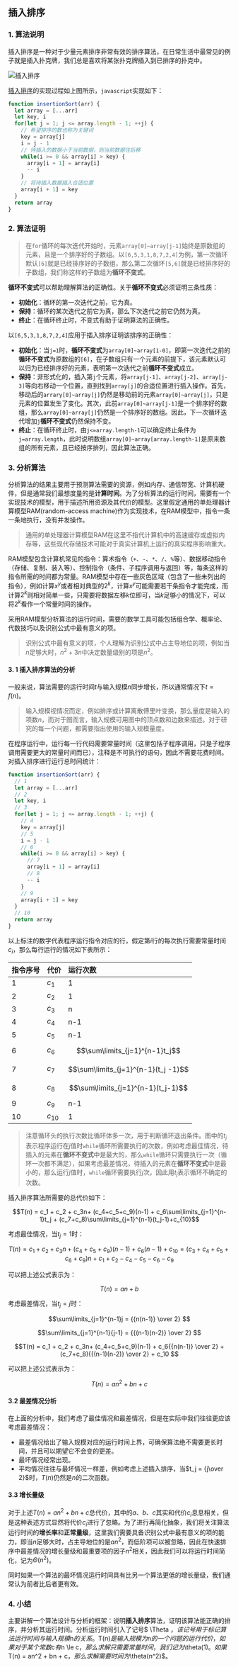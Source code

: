
## 插入排序

### 1. 算法说明

插入排序是一种对于少量元素排序非常有效的排序算法，在日常生活中最常见的例子就是插入扑克牌，我们总是喜欢将某张扑克牌插入到已排序的扑克中。

![插入排序](https://raw.githubusercontent.com/ziyi2/algorithms-javascript/master/img/insert-sort.gif)


[插入排序](https://github.com/ziyi2/algorithms-javascript/blob/master/src/algorithms-base/insertion-sort.js)的实现过程如上图所示，`javascript`实现如下：

``` javascript
function insertionSort(arr) {
  let array = [...arr] 
  let key, i
  for(let j = 1; j <= array.length - 1; ++j) {
    // 希望排序的数也称为关键词
    key = array[j]
    i = j - 1
    // 待插入的数据小于当前数据，则当前数据往后移
    while(i >= 0 && array[i] > key) {
      array[i + 1] = array[i]
      -- i
    }
    // 将待插入数据插入合适位置
    array[i + 1] = key
  }
  return array
}
```


### 2. 算法证明

> 在`for`循环的每次迭代开始时，元素`array[0]~array[j-1]`始终是原数组的元素，且是一个排序好的子数组。以`[6,5,3,1,8,7,2,4]`为例，第一次循环默认`[6]`就是已经排序好的子数组，那么第二次循环`[5,6]`就是已经排序好的子数组，我们称这样的子数组为**循环不变式**。

**循环不变式**可以帮助理解算法的正确性。关于**循环不变式**必须证明三条性质：

- **初始化**：循环的第一次迭代之前，它为真。
- **保持**：循环的某次迭代之前它为真，那么下次迭代之前它仍然为真。
- **终止**：在循环终止时，不变式有助于证明算法的正确性。

以`[6,5,3,1,8,7,2,4]`应用于插入排序证明该排序的正确性：

- **初始化**：当`j=1`时，**循环不变式**为`array[0]~array[1-0]`，即第一次迭代之前的**循环不变式**为原数组的`[6]`，在子数组只有一个元素的前提下，该元素默认可以归为已经排序好的元素，表明第一次迭代之前**循环不变式**成立。
- **保持**：非形式化的，插入第`j`个元素，将`array[j-1]`、`array[j-2]`、`array[j-3]`等向右移动一个位置，直到找到`array[j]`的合适位置进行插入操作。首先，移动后的`arrary[0]~array[j]`仍然是移动前的元素`array[0]~array[j]`，只是元素的位置发生了变化。其次，此前`array[0]~array[j-1]`是一个排序好的数组，那么`array[0]~array[j]`仍然是一个排序好的数组。因此，下一次循环迭代增加`j`**循环不变式**仍然保持不变。
- **终止**：在循环终止时，由`j<=array.length-1`可以确定终止条件为`j=array.length`，此时说明数组`array[0]~array[array.length-1]`是原来数组的所有元素，且已经按序排列，因此算法正确。


### 3. 分析算法

分析算法的结果主要用于预测算法需要的资源，例如内存、通信带宽、计算机硬件，但是通常我们最想度量的是**计算时间**。为了分析算法的运行时间，需要有一个实现技术的模型，用于描述所用资源及其代价的模型。这里假定通用的单处理器计算模型RAM(random-access machine)作为实现技术，在RAM模型中，指令一条一条地执行，没有并发操作。

> 通用的单处理器计算模型RAM在这里不指代计算机中的高速缓存或虚拟内存等，这些现代存储技术可能对于真实计算机上运行的真实程序影响重大。

RAM模型包含计算机常见的指令：算术指令（`+`、`-`、`*`、`/`、`%`等）、数据移动指令（存储、复制、装入等）、控制指令（条件、子程序调用与返回）等，每条这样的指令所需的时间都为常量。RAM模型中存在一些灰色区域（包含了一些未列出的指令），例如计算$x^y$或者相对典型的$2^k$，计算$x^y$可能需要若干条指令才能完成，而计算$2^k$则相对简单一些，只需要将数据左移$k$位即可，当$k$足够小的情况下，可以将$2^k$看作一个常量时间的操作。


采用RAM模型分析算法的运行时间，需要的数学工具可能包括组合学、概率论、代数技巧以及识别公式中最有意义的项。

> 识别公式中最有意义的项，个人理解为识别公式中占主导地位的项，例如当$n$足够大时，$n^2 + 3n$中决定数量级别的项是$n^2$。

#### 3. 1 插入排序算法的分析

一般来说，算法需要的运行时间$t$与输入规模$n$同步增长，所以通常情况下$t=f(n)$。

> 输入规模视情况而定，例如排序或计算离散傅里叶变换，那么量度是输入的项数$n$，而对于图而言，输入规模可用图中的顶点数和边数来描述。对于研究的每一个问题，都需要指出使用的输入规模量度。

在程序运行中，运行每一行代码需要常量时间（这里包括子程序调用，只是子程序调用需要更大的常量时间而已），注释是不可执行的语句，因此不需要花费时间。对插入排序进行运行总时间统计：

``` javascript
function insertionSort(arr) {
  // 1
  let array = [...arr] 
  // 2
  let key, i
  // 3
  for(let j = 1; j <= array.length - 1; ++j) {
    // 4
    key = array[j]
    // 5
    i = j - 1
    // 6
    while(i >= 0 && array[i] > key) {
      // 7
      array[i + 1] = array[i]
      // 8
      -- i
    }
    // 9
    array[i + 1] = key
  }
  // 10
  return array
}
```

以上标注的数字代表程序运行指令对应的行，假定第$i$行的每次执行需要常量时间$c_i$，那么每行运行的情况如下表所示：

| 指令序号     |     代价|   运行次数| 
| :-------- | :--------| :------ |
| 1 |   $c_1$ |  1 |
| 2 |   $c_2$ |  1|
| 3 |   $c_3$|  n |
| 4 |   $c_4$|  n-1 |
| 5 |   $c_5$|  n-1 |
| 6 |   $c_6$| $$\sum\limits_{j=1}^{n-1}t_j$$  |
| 7 |   $c_7$|  $$\sum\limits_{j=1}^{n-1}(t_j -1)$$|
| 8 |   $c_8$|  $$\sum\limits_{j=1}^{n-1}(t_j-1)$$|
| 9 |   $c_9$|  n-1 |
| 10 |   $c_{10}$|  1 |

> 注意循环头的执行次数比循环体多一次，用于判断循环退出条件。图中的$t_j$表示程序运行在$j$值时`while`循环所需要执行的次数，例如考虑最佳情况，待插入的元素在**循环不变式**中是最大的，那么`while`循环只需要执行一次（循环一次都不满足），如果考虑最差情况，待插入的元素在**循环不变式**中是最小的，那么运行$j$值时，`while`循环需要执行$j$次，因此用$t_j$表示循环不确定的次数。


插入排序算法所需要的总代价如下：

$$T(n) = c_1 + c_2 + c_3n+ (c_4+c_5+c_9)(n-1) + c_6\sum\limits_{j=1}^{n-1}t_j + (c_7+c_8)\sum\limits_{j=1}^{n-1}(t_j-1)+c_{10}$$


考虑最佳情况，当$t_j = 1$时：

$$T(n) = c_1 + c_2 + c_3n+ (c_4+c_5+c_9)(n-1) + c_6(n-1) +c_{10} =  (c_3+c_4+c_5+c_6+c_9) n+ c_1 + c_2 - c_4 - c_5 - c_6 - c_9$$ 

可以把上述公式表示为：

$$T(n) = an + b$$ 

考虑最差情况，当$t_j = j$时：

$$\sum\limits_{j=1}^{n-1}j =  {{n(n-1)} \over 2}  $$

$$\sum\limits_{j=1}^{n-1}{j-1} =  {{(n-1)(n-2)} \over 2}  $$


$$T(n) = c_1 + c_2 + c_3n+ (c_4+c_5+c_9)(n-1)  + c_6{{n(n-1)} \over 2}  + (c_7+c_8){{(n-1)(n-2)} \over 2} + c_10 $$ 

可以把上述公式表示为：

$$T(n) = an^2 + bn + c$$ 

#### 3.2 最差情况分析

在上面的分析中，我们考虑了最佳情况和最差情况，但是在实际中我们往往更应该考虑最差情况：

- 最差情况给出了输入规模对应的运行时间上界，可确保算法绝不需要更长时间，并且可以期望它不会变的更差。
- 最坏情况经常出现。
- 平均情况往往与最坏情况一样差，例如考虑上述插入排序，当$t_j = {j\over 2}$时，$T(n)$仍然是$n$的二次函数。

#### 3.3 增长量级

对于上述$T(n) = an^2 + bn + c$总代价，其中的$a、b、c$其实和代价$c_i$息息相关，但是这种表述方式显然将代价$c_i$进行了忽略。为了进行再简化抽象，我们将关注算法运行时间的**增长率**和**正常量级**，这里我们需要具备识别公式中最有意义的项的能力，即当$n$足够大时，占主导地位的是$an^2$，而低阶项可以被忽略，因此在快速排序中最差情况的增长量级和最重要项的因子$n^2$相关，因此我们可以将运行时间简化，记为$\Theta(n^2)$。

同时如果一个算法的最坏情况运行时间具有比另一个算法更低的增长量级，我们通常认为前者比后者更有效。

### 4. 小结

主要讲解一个算法设计与分析的框架：说明**插入排序**算法，证明该算法能正确的排序，并分析其运行时间。分析运行时间引入了记号$ \Theta $，该记号用于标记算法运行时间与输入规模$n$的关系。$T(n)$是输入规模为$n$的一个问题的运行代价，如果对于某个常数$c$有$n \le c$，那么求解只需要常量时间，我们记为$\theta(1)$。如果$T(n) = an^2 + bn + c$，那么求解需要时间为$\theta(n^2)$。


